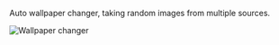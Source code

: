 Auto wallpaper changer, taking random images from multiple sources.

![Wallpaper changer](https://i.imgur.com/1tHHu0A.png, "Wallpaper changer")
